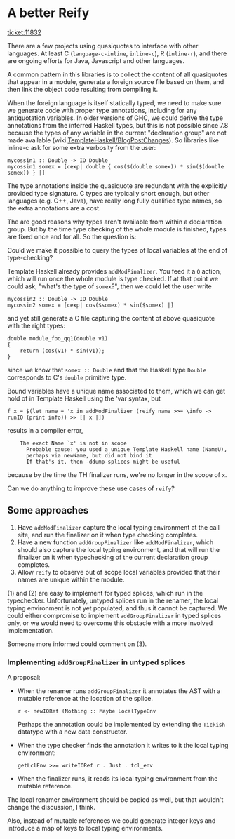 # A better Reify



[ticket:11832](https://gitlab.staging.haskell.org/ghc/ghc/issues/11832)



There are a few projects using quasiquotes to interface with other languages. At least C (`language-c-inline`, `inline-c`), R (`inline-r`), and there are ongoing efforts for Java, Javascript and other languages.



A common pattern in this libraries is to collect the content of all quasiquotes that appear in a module, generate a foreign source file based on them, and then link the object code resulting from compiling it.



When the foreign language is itself statically typed, we need to make
sure we generate code with proper type annotations, including for any
antiquotation variables. In older versions of GHC, we could derive the
type annotations from the inferred Haskell types, but this is not
possible since 7.8 because the types of any variable in the current
"declaration group" are not made available (wiki:[TemplateHaskell/BlogPostChanges](template-haskell/blog-post-changes)). So libraries like inline-c
ask for some extra verbosity from the user:


```wiki
mycossin1 :: Double -> IO Double
mycossin1 somex = [cexp| double { cos($(double somex)) * sin($(double
somex)) } |]
```


The type annotations inside the quasiquote are redundant with the
explicitly provided type signature. C types are typically short
enough, but other languages (e.g. C++, Java), have really long fully
qualified type names, so the extra annotations are a cost.



The are good reasons why types aren't available from within a
declaration group. But by the time type checking of the whole module
is finished, types are fixed once and for all. So the question is:



Could we make it possible to query the types of local variables at
the end of type-checking?



Template Haskell already provides `addModFinalizer`. You feed it a `Q`
action, which will run once the whole module is type checked. If at
that point we could ask, "what's the type of `somex`?", then we
could let the user write


```wiki
mycossin2 :: Double -> IO Double
mycossin2 somex = [cexp| cos($somex) * sin($somex) |]
```


and yet still generate a C file capturing the content of above
quasiquote with the right types:


```wiki
double module_foo_qq1(double v1)
{
    return (cos(v1) * sin(v1));
}
```


since we know that `somex :: Double` and that the Haskell type `Double`
corresponds to C's `double` primitive type.



Bound variables have a unique name associated to them, which we can
get hold of in Template Haskell using the 'var syntax, but


```wiki
f x = $(let name = 'x in addModFinalizer (reify name >>= \info ->
runIO (print info)) >> [| x |])
```


results in a compiler error,


```wiki
    The exact Name `x' is not in scope
      Probable cause: you used a unique Template Haskell name (NameU),
      perhaps via newName, but did not bind it
      If that's it, then -ddump-splices might be useful
```


because by the time the TH finalizer runs, we're no longer in the scope of `x`.



Can we do anything to improve these use cases of `reify`?


## Some approaches


1. Have `addModFinalizer` capture the local typing environment at the call site, and run the finalizer on it when type checking completes.
1. Have a new function `addGroupFinalizer` like `addModFinalizer`, which should also capture the local typing environment, and that will run the finalizer on it when typechecking of the current declaration group completes. 
1. Allow `reify` to observe out of scope local variables provided that their names are unique within the module.


(1) and (2) are easy to implement for typed splices, which run in the typechecker. Unfortunately, untyped splices run in the renamer, the local typing environment is not yet populated, and thus it cannot be captured. We could either compromise to implement `addGroupFinalizer` in typed splices only, or we would need to overcome this obstacle with a more involved implementation.



Someone more informed could comment on (3).


### Implementing `addGroupFinalizer` in untyped splices



A proposal:


- When the renamer runs `addGroupFinalizer` it annotates the AST with a mutable reference at the location of the splice.

  ```wiki
  r <- newIORef (Nothing :: Maybe LocalTypeEnv
  ```

  Perhaps the annotation could be implemented by extending the `Tickish` datatype with a new data constructor.
- When the type checker finds the annotation it writes to it the local typing environment:

  ```wiki
  getLclEnv >>= writeIORef r . Just . tcl_env
  ```
- When the finalizer runs, it reads its local typing environment from the mutable reference.


The local renamer environment should be copied as well, but that wouldn't change the discussion, I think.



Also, instead of mutable references we could generate integer keys and introduce a map of keys to local typing environments.


